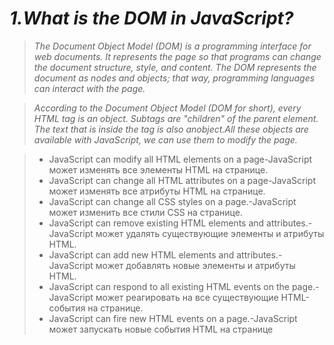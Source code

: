 # _1.What is the DOM in JavaScript?_
> _The Document Object Model (DOM) is a programming interface for web documents. It represents the page so that programs can change the document structure, style, and content. The DOM represents the document as nodes and objects; that way, programming languages can interact with the page._

>_According to the Document Object Model (DOM for short), every HTML tag is an object. Subtags are "children" of the parent element. The text that is inside the tag is also anobject.All these objects are available with JavaScript, we can use them to modify the page._

> * JavaScript can modify all HTML elements on a page-JavaScript может изменять все элементы HTML на странице.
> * JavaScript can change all HTML attributes on a page-JavaScript может изменять все атрибуты HTML на странице.
> * JavaScript can change all CSS styles on a page.-JavaScript может изменить все стили CSS на странице.
> * JavaScript can remove existing HTML elements and attributes.-JavaScript может удалять существующие элементы и атрибуты HTML.
> * JavaScript can add new HTML elements and attributes.-JavaScript может добавлять новые элементы и атрибуты HTML.
> * JavaScript can respond to all existing HTML events on the page.-JavaScript может реагировать на все существующие HTML-события на странице.
> * JavaScript can fire new HTML events on a page.-JavaScript может запускать новые события HTML на странице